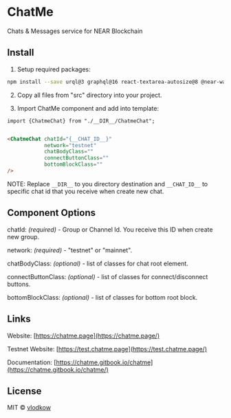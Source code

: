 # ChatMe

Chats & Messages service for NEAR Blockchain

## Install

1. Setup required packages:

```bash
npm install --save urql@3 graphql@16 react-textarea-autosize@8 @near-wallet-selector/core @near-wallet-selector/ledger @near-wallet-selector/modal-ui @near-wallet-selector/near-wallet @near-wallet-selector/sender
```

2. Copy all files from "src" directory into your project.

3. Import ChatMe component and add into template:

```tsx
import {ChatmeChat} from "./__DIR__/ChatmeChat";
```

```html

<ChatmeChat chatId="{__CHAT_ID__}"
            network="testnet"
            chatBodyClass=""
            connectButtonClass=""
            bottomBlockClass=""
/>
```

NOTE: Replace ```__DIR__``` to you directory destination and ```__CHAT_ID__``` to specific chat id that you receive when create new chat.

## Component Options

chatId: *(required)* - Group or Channel Id. You receive this ID when create new group.

network: *(required)* - "testnet" or "mainnet".

chatBodyClass: *(optional)* - list of classes for chat root element.

connectButtonClass: *(optional)* - list of classes for connect/disconnect buttons.

bottomBlockClass: *(optional)* - list of classes for bottom root block.

## Links

Website: [https://chatme.page](https://chatme.page/)

Testnet Website: [https://test.chatme.page](https://test.chatme.page/)

Documentation: [https://chatme.gitbook.io/chatme](https://chatme.gitbook.io/chatme/)

## License

MIT © [vlodkow](https://github.com/vlodkow)